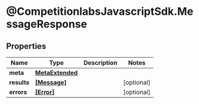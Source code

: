 # @CompetitionlabsJavascriptSdk.MessageResponse

## Properties

Name | Type | Description | Notes
------------ | ------------- | ------------- | -------------
**meta** | [**MetaExtended**](docs/MetaExtended.md) |  | 
**results** | [**[Message]**](docs/Message.md) |  | [optional] 
**errors** | [**[Error]**](docs/Error.md) |  | [optional] 


